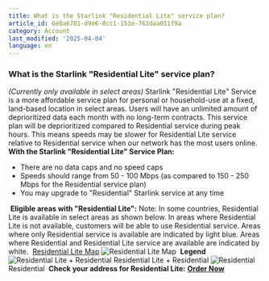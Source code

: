 ```yaml
---
title: What is the Starlink "Residential Lite" service plan?
article_id: 6e0a6781-d9e6-8cc1-153e-763daa011f9a
category: Account
last_modified: '2025-04-04'
language: en
---
```


### What is the Starlink "Residential Lite" service plan?
_(Currently only available in select areas)_
Starlink "Residential Lite" Service is a more affordable service plan for personal or household-use at a fixed, land-based location in select areas. Users will have an unlimited amount of deprioritized data each month with no long-term contracts.
This service plan will be deprioritized compared to Residential service during peak hours. This means speeds may be slower for Residential Lite service relative to Residential service when our network has the most users online.
​
**With the Starlink "Residential Lite" Service Plan:**
  * There are no data caps and no speed caps
  * Speeds should range from 50 - 100 Mbps (as compared to 150 - 250 Mbps for the Residential service plan)
  * You may upgrade to "Residential" Starlink service at any time


​
**Eligible areas with "Residential Lite":**
Note: In some countries, Residential Lite is available in select areas as shown below. In areas where Residential Lite is not available, customers will be able to use Residential service. Areas where only Residential service is available are indicated by light blue. Areas where Residential and Residential Lite service are available are indicated by white.
​
[Residential Lite Map](https://www.starlink.com/support/article/<https:/www.starlink.com/public-files/ResidentialLite022625.png>)
![Residential Lite Map](https://www.starlink.com/public-files/ResidentialLite022625.png)
​
**Legend**
![Residential Lite + Residential](https://www.starlink.com/public-files/legend_residentiallite.png) Residential Lite + Residential
![Residential](https://www.starlink.com/public-files/legend_residential.png) Residential
​
**Check your address for Residential Lite:** [**Order Now**](https://www.starlink.com/support/article/<https:/www.starlink.com/residential/?referral=RC-3181475-54386-70>)